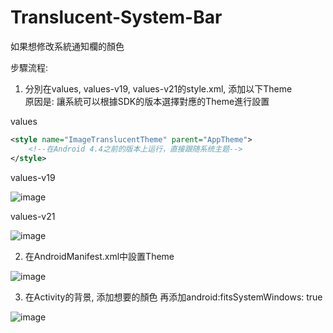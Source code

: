 # Translucent-System-Bar
如果想修改系統通知欄的顏色

步驟流程:
1. 分別在values, values-v19, values-v21的style.xml, 添加以下Theme  
原因是: 讓系統可以根據SDK的版本選擇對應的Theme進行設置

values
   
```xml
<style name="ImageTranslucentTheme" parent="AppTheme">
    <!--在Android 4.4之前的版本上运行，直接跟随系统主题-->
</style>
```
  
values-v19
   
![image](http://i.imgur.com/c2C8zYQ.png)  

values-v21
   
![image](http://i.imgur.com/R62rr2H.png) 
  
   
2. 在AndroidManifest.xml中設置Theme
   
![image](http://i.imgur.com/8eswcVK.png)  

3. 在Activity的背景, 添加想要的顏色
   再添加android:fitsSystemWindows: true
   
![image](http://i.imgur.com/kp7xkOT.png)  

